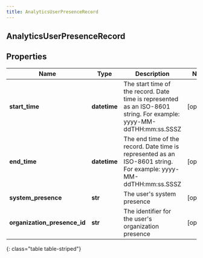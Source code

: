 ```yaml
---
title: AnalyticsUserPresenceRecord
---
```

## AnalyticsUserPresenceRecord

## Properties

|Name | Type | Description | Notes|
|------------ | ------------- | ------------- | -------------|
| **start_time** | **datetime** | The start time of the record. Date time is represented as an ISO-8601 string. For example: yyyy-MM-ddTHH:mm:ss.SSSZ | [optional] |
| **end_time** | **datetime** | The end time of the record. Date time is represented as an ISO-8601 string. For example: yyyy-MM-ddTHH:mm:ss.SSSZ | [optional] |
| **system_presence** | **str** | The user&#39;s system presence | [optional] |
| **organization_presence_id** | **str** | The identifier for the user&#39;s organization presence | [optional] |
{: class="table table-striped"}


